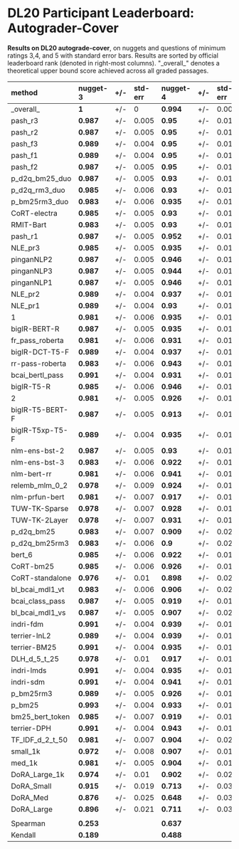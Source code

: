 # DL20 Participant Leaderboard: Autograder-Cover

**Results on DL20 autograde-cover**, on nuggets and questions of minimum ratings 3,4, and 5 with standard error bars. Results are sorted by official leaderboard rank (denoted in right-most columns). "\_overall\_" denotes a theoretical upper bound score achieved across all graded passages.

| method | **nugget-3** | +/- | std-err | **nugget-4** | +/- | std-err | **nugget-5** | +/- | std-err | **questions-3** | +/- | std-err | **questions-4** | +/- | std-err | **questions-5** | +/- | std-err | **official rank** |
| :-- | :-- | :-- | :-- | :-- | :-- | :-- | :-- | :-- | :-- | :-- | :-- | :-- | :-- | :-- | :-- | :-- | :-- | :-- | :-- |
| \_overall\_ | **1** | +/- | 0 | **0.994** | +/- | 0.003 | **0.654** | +/- | 0.034 | **0.919** | +/- | 0.015 | **0.889** | +/- | 0.017 | **0.439** | +/- | 0.034 |  |
| pash\_r3 | **0.987** | +/- | 0.005 | **0.95** | +/- | 0.013 | **0.293** | +/- | 0.039 | **0.798** | +/- | 0.023 | **0.763** | +/- | 0.026 | **0.289** | +/- | 0.029 | **1** |
| pash\_r2 | **0.987** | +/- | 0.005 | **0.95** | +/- | 0.013 | **0.294** | +/- | 0.039 | **0.798** | +/- | 0.023 | **0.763** | +/- | 0.026 | **0.289** | +/- | 0.029 | **2** |
| pash\_f3 | **0.989** | +/- | 0.004 | **0.95** | +/- | 0.013 | **0.296** | +/- | 0.039 | **0.802** | +/- | 0.023 | **0.769** | +/- | 0.025 | **0.294** | +/- | 0.029 | **3** |
| pash\_f1 | **0.989** | +/- | 0.004 | **0.95** | +/- | 0.013 | **0.296** | +/- | 0.039 | **0.802** | +/- | 0.023 | **0.769** | +/- | 0.025 | **0.294** | +/- | 0.029 | **4** |
| pash\_f2 | **0.987** | +/- | 0.005 | **0.95** | +/- | 0.013 | **0.296** | +/- | 0.039 | **0.802** | +/- | 0.023 | **0.769** | +/- | 0.025 | **0.294** | +/- | 0.029 | **5** |
| p\_d2q\_bm25\_duo | **0.987** | +/- | 0.005 | **0.93** | +/- | 0.016 | **0.27** | +/- | 0.036 | **0.794** | +/- | 0.023 | **0.757** | +/- | 0.025 | **0.304** | +/- | 0.03 | **6** |
| p\_d2q\_rm3\_duo | **0.985** | +/- | 0.006 | **0.93** | +/- | 0.016 | **0.269** | +/- | 0.037 | **0.791** | +/- | 0.023 | **0.757** | +/- | 0.024 | **0.302** | +/- | 0.03 | **7** |
| p\_bm25rm3\_duo | **0.983** | +/- | 0.006 | **0.935** | +/- | 0.016 | **0.281** | +/- | 0.038 | **0.791** | +/- | 0.022 | **0.75** | +/- | 0.024 | **0.3** | +/- | 0.029 | **8** |
| CoRT-electra | **0.985** | +/- | 0.005 | **0.93** | +/- | 0.016 | **0.272** | +/- | 0.038 | **0.78** | +/- | 0.025 | **0.75** | +/- | 0.025 | **0.293** | +/- | 0.028 | **9** |
| RMIT-Bart | **0.983** | +/- | 0.005 | **0.93** | +/- | 0.015 | **0.265** | +/- | 0.038 | **0.783** | +/- | 0.026 | **0.75** | +/- | 0.027 | **0.294** | +/- | 0.03 | **10** |
| pash\_r1 | **0.987** | +/- | 0.005 | **0.952** | +/- | 0.013 | **0.294** | +/- | 0.039 | **0.796** | +/- | 0.023 | **0.761** | +/- | 0.026 | **0.289** | +/- | 0.029 | **11** |
| NLE\_pr3 | **0.985** | +/- | 0.005 | **0.935** | +/- | 0.014 | **0.283** | +/- | 0.039 | **0.789** | +/- | 0.025 | **0.752** | +/- | 0.027 | **0.304** | +/- | 0.03 | **12** |
| pinganNLP2 | **0.987** | +/- | 0.005 | **0.946** | +/- | 0.013 | **0.291** | +/- | 0.039 | **0.793** | +/- | 0.024 | **0.759** | +/- | 0.024 | **0.287** | +/- | 0.029 | **13** |
| pinganNLP3 | **0.987** | +/- | 0.005 | **0.944** | +/- | 0.013 | **0.293** | +/- | 0.039 | **0.791** | +/- | 0.024 | **0.759** | +/- | 0.024 | **0.289** | +/- | 0.028 | **14** |
| pinganNLP1 | **0.987** | +/- | 0.005 | **0.946** | +/- | 0.013 | **0.291** | +/- | 0.039 | **0.793** | +/- | 0.024 | **0.759** | +/- | 0.024 | **0.287** | +/- | 0.029 | **15** |
| NLE\_pr2 | **0.989** | +/- | 0.004 | **0.937** | +/- | 0.014 | **0.307** | +/- | 0.041 | **0.781** | +/- | 0.025 | **0.744** | +/- | 0.026 | **0.307** | +/- | 0.03 | **16** |
| NLE\_pr1 | **0.989** | +/- | 0.004 | **0.93** | +/- | 0.015 | **0.302** | +/- | 0.04 | **0.78** | +/- | 0.025 | **0.741** | +/- | 0.027 | **0.293** | +/- | 0.03 | **17** |
| 1 | **0.981** | +/- | 0.006 | **0.935** | +/- | 0.015 | **0.294** | +/- | 0.038 | **0.763** | +/- | 0.028 | **0.731** | +/- | 0.029 | **0.28** | +/- | 0.029 | **18** |
| bigIR-BERT-R | **0.987** | +/- | 0.005 | **0.935** | +/- | 0.016 | **0.27** | +/- | 0.037 | **0.78** | +/- | 0.026 | **0.746** | +/- | 0.027 | **0.28** | +/- | 0.029 | **19** |
| fr\_pass\_roberta | **0.981** | +/- | 0.006 | **0.931** | +/- | 0.015 | **0.276** | +/- | 0.039 | **0.778** | +/- | 0.027 | **0.739** | +/- | 0.028 | **0.294** | +/- | 0.03 | **20** |
| bigIR-DCT-T5-F | **0.989** | +/- | 0.004 | **0.937** | +/- | 0.015 | **0.285** | +/- | 0.039 | **0.794** | +/- | 0.024 | **0.754** | +/- | 0.025 | **0.278** | +/- | 0.029 | **21** |
| rr-pass-roberta | **0.983** | +/- | 0.006 | **0.943** | +/- | 0.015 | **0.28** | +/- | 0.038 | **0.78** | +/- | 0.027 | **0.743** | +/- | 0.027 | **0.3** | +/- | 0.029 | **22** |
| bcai\_bertl\_pass | **0.991** | +/- | 0.004 | **0.931** | +/- | 0.016 | **0.263** | +/- | 0.038 | **0.781** | +/- | 0.026 | **0.748** | +/- | 0.027 | **0.289** | +/- | 0.029 | **23** |
| bigIR-T5-R | **0.985** | +/- | 0.006 | **0.946** | +/- | 0.013 | **0.274** | +/- | 0.037 | **0.783** | +/- | 0.025 | **0.744** | +/- | 0.026 | **0.293** | +/- | 0.028 | **24** |
| 2 | **0.981** | +/- | 0.005 | **0.926** | +/- | 0.016 | **0.276** | +/- | 0.039 | **0.772** | +/- | 0.026 | **0.735** | +/- | 0.027 | **0.285** | +/- | 0.03 | **25** |
| bigIR-T5-BERT-F | **0.987** | +/- | 0.005 | **0.913** | +/- | 0.018 | **0.267** | +/- | 0.038 | **0.776** | +/- | 0.027 | **0.739** | +/- | 0.028 | **0.265** | +/- | 0.027 | **26** |
| bigIR-T5xp-T5-F | **0.989** | +/- | 0.004 | **0.935** | +/- | 0.015 | **0.294** | +/- | 0.039 | **0.791** | +/- | 0.025 | **0.752** | +/- | 0.026 | **0.287** | +/- | 0.03 | **27** |
| nlm-ens-bst-2 | **0.987** | +/- | 0.005 | **0.93** | +/- | 0.015 | **0.265** | +/- | 0.036 | **0.776** | +/- | 0.025 | **0.741** | +/- | 0.026 | **0.291** | +/- | 0.027 | **28** |
| nlm-ens-bst-3 | **0.983** | +/- | 0.006 | **0.922** | +/- | 0.017 | **0.248** | +/- | 0.036 | **0.772** | +/- | 0.025 | **0.735** | +/- | 0.026 | **0.28** | +/- | 0.028 | **29** |
| nlm-bert-rr | **0.981** | +/- | 0.006 | **0.941** | +/- | 0.014 | **0.27** | +/- | 0.036 | **0.752** | +/- | 0.027 | **0.722** | +/- | 0.028 | **0.285** | +/- | 0.03 | **30** |
| relemb\_mlm\_0\_2 | **0.978** | +/- | 0.009 | **0.924** | +/- | 0.017 | **0.259** | +/- | 0.036 | **0.765** | +/- | 0.026 | **0.739** | +/- | 0.026 | **0.278** | +/- | 0.03 | **31** |
| nlm-prfun-bert | **0.981** | +/- | 0.007 | **0.917** | +/- | 0.018 | **0.25** | +/- | 0.036 | **0.774** | +/- | 0.023 | **0.741** | +/- | 0.024 | **0.276** | +/- | 0.028 | **32** |
| TUW-TK-Sparse | **0.978** | +/- | 0.007 | **0.928** | +/- | 0.016 | **0.263** | +/- | 0.037 | **0.752** | +/- | 0.026 | **0.719** | +/- | 0.028 | **0.276** | +/- | 0.028 | **33** |
| TUW-TK-2Layer | **0.978** | +/- | 0.007 | **0.931** | +/- | 0.016 | **0.257** | +/- | 0.035 | **0.77** | +/- | 0.025 | **0.739** | +/- | 0.027 | **0.28** | +/- | 0.028 | **34** |
| p\_d2q\_bm25 | **0.983** | +/- | 0.007 | **0.909** | +/- | 0.021 | **0.25** | +/- | 0.036 | **0.769** | +/- | 0.025 | **0.733** | +/- | 0.026 | **0.283** | +/- | 0.026 | **35** |
| p\_d2q\_bm25rm3 | **0.983** | +/- | 0.006 | **0.9** | +/- | 0.023 | **0.25** | +/- | 0.036 | **0.752** | +/- | 0.027 | **0.707** | +/- | 0.028 | **0.278** | +/- | 0.028 | **36** |
| bert\_6 | **0.985** | +/- | 0.006 | **0.922** | +/- | 0.016 | **0.263** | +/- | 0.039 | **0.759** | +/- | 0.025 | **0.726** | +/- | 0.027 | **0.281** | +/- | 0.029 | **37** |
| CoRT-bm25 | **0.985** | +/- | 0.006 | **0.926** | +/- | 0.017 | **0.267** | +/- | 0.04 | **0.748** | +/- | 0.028 | **0.706** | +/- | 0.03 | **0.285** | +/- | 0.029 | **38** |
| CoRT-standalone | **0.976** | +/- | 0.01 | **0.898** | +/- | 0.022 | **0.228** | +/- | 0.037 | **0.719** | +/- | 0.035 | **0.681** | +/- | 0.036 | **0.269** | +/- | 0.033 | **39** |
| bl\_bcai\_mdl1\_vt | **0.983** | +/- | 0.006 | **0.906** | +/- | 0.02 | **0.215** | +/- | 0.035 | **0.728** | +/- | 0.029 | **0.694** | +/- | 0.032 | **0.25** | +/- | 0.027 | **40** |
| bcai\_class\_pass | **0.987** | +/- | 0.005 | **0.919** | +/- | 0.019 | **0.228** | +/- | 0.034 | **0.737** | +/- | 0.03 | **0.7** | +/- | 0.031 | **0.256** | +/- | 0.027 | **41** |
| bl\_bcai\_mdl1\_vs | **0.987** | +/- | 0.005 | **0.907** | +/- | 0.02 | **0.215** | +/- | 0.034 | **0.72** | +/- | 0.03 | **0.681** | +/- | 0.031 | **0.241** | +/- | 0.027 | **42** |
| indri-fdm | **0.991** | +/- | 0.004 | **0.939** | +/- | 0.016 | **0.237** | +/- | 0.039 | **0.735** | +/- | 0.029 | **0.702** | +/- | 0.03 | **0.248** | +/- | 0.028 | **43** |
| terrier-InL2 | **0.989** | +/- | 0.004 | **0.939** | +/- | 0.016 | **0.241** | +/- | 0.036 | **0.744** | +/- | 0.029 | **0.707** | +/- | 0.03 | **0.252** | +/- | 0.028 | **44** |
| terrier-BM25 | **0.991** | +/- | 0.004 | **0.935** | +/- | 0.016 | **0.239** | +/- | 0.036 | **0.737** | +/- | 0.03 | **0.7** | +/- | 0.032 | **0.252** | +/- | 0.027 | **45** |
| DLH\_d\_5\_t\_25 | **0.978** | +/- | 0.01 | **0.917** | +/- | 0.019 | **0.23** | +/- | 0.037 | **0.717** | +/- | 0.032 | **0.678** | +/- | 0.033 | **0.248** | +/- | 0.028 | **46** |
| indri-lmds | **0.991** | +/- | 0.004 | **0.935** | +/- | 0.016 | **0.222** | +/- | 0.037 | **0.744** | +/- | 0.029 | **0.711** | +/- | 0.031 | **0.248** | +/- | 0.027 | **47** |
| indri-sdm | **0.991** | +/- | 0.004 | **0.941** | +/- | 0.016 | **0.233** | +/- | 0.038 | **0.733** | +/- | 0.03 | **0.706** | +/- | 0.031 | **0.256** | +/- | 0.028 | **48** |
| p\_bm25rm3 | **0.989** | +/- | 0.005 | **0.926** | +/- | 0.019 | **0.23** | +/- | 0.036 | **0.702** | +/- | 0.032 | **0.669** | +/- | 0.033 | **0.246** | +/- | 0.027 | **49** |
| p\_bm25 | **0.993** | +/- | 0.004 | **0.933** | +/- | 0.017 | **0.239** | +/- | 0.038 | **0.7** | +/- | 0.031 | **0.663** | +/- | 0.031 | **0.239** | +/- | 0.026 | **50** |
| bm25\_bert\_token | **0.985** | +/- | 0.007 | **0.919** | +/- | 0.019 | **0.219** | +/- | 0.037 | **0.706** | +/- | 0.032 | **0.672** | +/- | 0.032 | **0.239** | +/- | 0.027 | **51** |
| terrier-DPH | **0.991** | +/- | 0.004 | **0.943** | +/- | 0.013 | **0.239** | +/- | 0.036 | **0.735** | +/- | 0.03 | **0.702** | +/- | 0.032 | **0.248** | +/- | 0.028 | **52** |
| TF\_IDF\_d\_2\_t\_50 | **0.981** | +/- | 0.007 | **0.904** | +/- | 0.024 | **0.233** | +/- | 0.04 | **0.691** | +/- | 0.033 | **0.663** | +/- | 0.033 | **0.248** | +/- | 0.029 | **53** |
| small\_1k | **0.972** | +/- | 0.008 | **0.907** | +/- | 0.018 | **0.2** | +/- | 0.03 | **0.689** | +/- | 0.035 | **0.661** | +/- | 0.036 | **0.206** | +/- | 0.026 | **54** |
| med\_1k | **0.981** | +/- | 0.005 | **0.904** | +/- | 0.018 | **0.17** | +/- | 0.03 | **0.709** | +/- | 0.031 | **0.681** | +/- | 0.033 | **0.209** | +/- | 0.025 | **55** |
| DoRA\_Large\_1k | **0.974** | +/- | 0.01 | **0.902** | +/- | 0.02 | **0.156** | +/- | 0.028 | **0.694** | +/- | 0.034 | **0.661** | +/- | 0.034 | **0.185** | +/- | 0.026 | **56** |
| DoRA\_Small | **0.915** | +/- | 0.019 | **0.713** | +/- | 0.039 | **0.107** | +/- | 0.026 | **0.291** | +/- | 0.041 | **0.259** | +/- | 0.041 | **0.03** | +/- | 0.013 | **57** |
| DoRA\_Med | **0.876** | +/- | 0.025 | **0.648** | +/- | 0.039 | **0.08** | +/- | 0.024 | **0.267** | +/- | 0.042 | **0.239** | +/- | 0.041 | **0.037** | +/- | 0.015 | **58** |
| DoRA\_Large | **0.896** | +/- | 0.021 | **0.711** | +/- | 0.034 | **0.1** | +/- | 0.024 | **0.285** | +/- | 0.042 | **0.256** | +/- | 0.042 | **0.031** | +/- | 0.013 | **59** |
|  |  |  |  |  |  |  |  |  |  |  |  |  |  |  |  |  |
| Spearman | **0.253** |  |  | **0.637** |  |  | **0.896** |  |  | **0.953** |  |  | **0.948** |  |  | **0.906** |
| Kendall | **0.189** |  |  | **0.488** |  |  | **0.72** |  |  | **0.824** |  |  | **0.811** |  |  | **0.748** |
